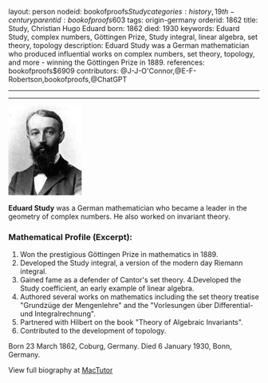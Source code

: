 layout: person
nodeid: bookofproofs$Study
categories: history,19th-century
parentid: bookofproofs$603
tags: origin-germany
orderid: 1862
title: Study, Christian Hugo Eduard
born: 1862
died: 1930
keywords: Eduard Study, complex numbers, Göttingen Prize, Study integral, linear algebra, set theory, topology
description: Eduard Study was a German mathematician who produced influential works on complex numbers, set theory, topology, and more - winning the Göttingen Prize in 1889.
references: bookofproofs$6909
contributors: @J-J-O'Connor,@E-F-Robertson,bookofproofs,@ChatGPT

---



---

![Study.jpg](https://github.com/bookofproofs/bookofproofs.github.io/blob/main/_sources/_assets/images/portraits/Study.jpg?raw=true)

**Eduard Study** was a German mathematician who became a leader in the geometry of complex numbers.  He also worked on invariant theory.

### Mathematical Profile (Excerpt):
1. Won the prestigious Göttingen Prize in mathematics in 1889.
2. Developed the Study integral, a version of the modern day Riemann integral.
3. Gained fame as a defender of Cantor's set theory.
4.Developed the Study coefficient, an early example of linear algebra.
5. Authored several works on mathematics including the set theory treatise "Grundzüge der Mengenlehre" and the "Vorlesungen über Differential- und Integralrechnung".
6. Partnered with Hilbert on the book "Theory of Algebraic Invariants".
7. Contributed to the development of topology.

Born 23 March 1862, Coburg, Germany. Died 6 January 1930, Bonn, Germany.

View full biography at [MacTutor](https://mathshistory.st-andrews.ac.uk/Biographies/Study/)
